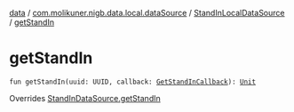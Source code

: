 [data](../../index.md) / [com.molikuner.nigb.data.local.dataSource](../index.md) / [StandInLocalDataSource](index.md) / [getStandIn](./get-stand-in.md)

# getStandIn

`fun getStandIn(uuid: UUID, callback: `[`GetStandInCallback`](../../com.molikuner.nigb.data.source/-stand-in-data-source/-get-stand-in-callback.md)`): `[`Unit`](https://kotlinlang.org/api/latest/jvm/stdlib/kotlin/-unit/index.html)

Overrides [StandInDataSource.getStandIn](../../com.molikuner.nigb.data.source/-stand-in-data-source/get-stand-in.md)

